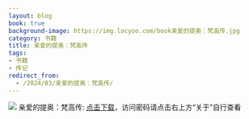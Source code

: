 ```yaml
---
layout: blog
book: true
background-image: https://img.locyoo.com/book亲爱的提奥：梵高传.jpg
category: 书籍
title: 亲爱的提奥：梵高传
tags:
- 书籍
- 传记
redirect_from:
  - /2024/03/亲爱的提奥：梵高传/
---
```

![](https://img.locyoo.com/book亲爱的提奥：梵高传.jpg)
亲爱的提奥：梵高传: <a name = "ref1" href="https://url18.ctfile.com/f/50983618-1323443578-5b6554?p=3619">点击下载</a>，访问密码请点击右上方“关于”自行查看